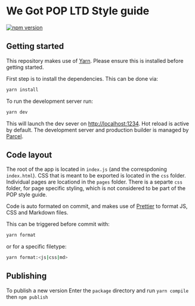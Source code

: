 # We Got POP LTD Style guide

[![npm version](https://badge.fury.io/js/%40wegotpop%2Fstyleguide.svg)](https://badge.fury.io/js/%40wegotpop%2Fstyleguide)

## Getting started

This repository makes use of [Yarn](https://yarnpkg.com/en/). Please ensure this is installed before getting started.

First step is to install the dependencies. This can be done via:

```sh
yarn install
```

To run the development server run:

```sh
yarn dev
```

This will launch the dev sever on [http://localhost:1234](http://localhost:1234).
Hot reload is active by default. The development server and production builder is managed by [Parcel](https://parceljs.org/).

## Code layout

The root of the app is located in `index.js` (and the correspdoning `index.html`).
CSS that is meant to be exported is located in the `css` folder.
Individual pages are locationd in the `pages` folder. There is a separte `css` folder, for page specific styling, which is not considered to be part of the POP style guide.

Code is auto formated on commit, and makes use of [Prettier](https://prettier.io/) to format JS, CSS and Markdown files.

This can be triggered before commit with:

```sh
yarn format
```

or for a specific filetype:

```sh
yarn format:<js|css|md>
```

## Publishing

To publish a new version
Enter the `package` directory and run `yarn compile` then `npm publish`
